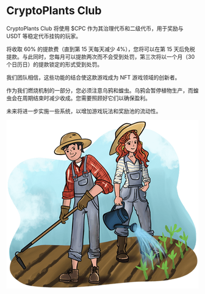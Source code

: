 # CryptoPlants Club

<p>CryptoPlants Club 将使用 $CPC 作为其治理代币和二级代币，用于奖励与 USDT 等稳定代币挂钩的玩家。&nbsp;</p>
<p>将收取 60% 的提款费（直到第 15 天每天减少 4%），您将可以在第 15 天后免税提款。与此同时，您每月可以提款两次而不会受到处罚，第三次将以一个月（30 个日历日）的提款锁定的形式受到处罚。</p>
<p>我们团队相信，这些功能的结合使这款游戏成为 NFT 游戏领域的创新者。</p>
<p>作为我们燃烧机制的一部分，您必须注意乌鸦和蝗虫。乌鸦会暂停植物生产，而蝗虫会在周期结束时减少收成。您需要照顾好它们以确保盈利。</p>
<p>未来将进一步实施一些系统，以增加游戏玩法和奖励池的流动性。</p>

![bgcpc_login](bgcpc_login.png)

